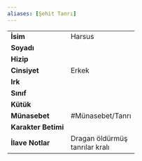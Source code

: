 ```yaml
---
aliases: [Şehit Tanrı]
---
```

|  |  |
|---|---|
| **İsim** | Harsus|
| **Soyadı** | |
| **Hizip** | |
| **Cinsiyet** | Erkek|
| **Irk** | |
| **Sınıf** | |
| **Kütük** | |
| **Münasebet** | #Münasebet/Tanrı|
| **Karakter Betimi** | |
| **İlave Notlar** | Dragan öldürmüş<br>tanrılar kralı|
